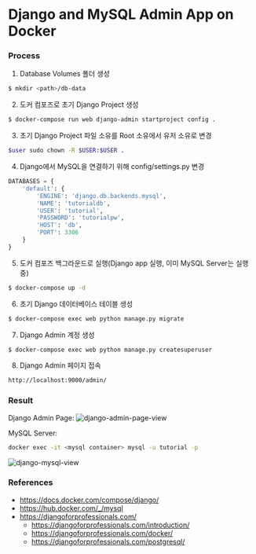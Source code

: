# Django and MySQL Admin App on Docker

### Process

1. Database Volumes 폴더 생성

```sh
$ mkdir <path>/db-data
```

2. 도커 컴포즈로 초기 Django Project 생성

```sh
$ docker-compose run web django-admin startproject config .
```

3.  초기 Django Project 파일 소유를 Root 소유에서 유저 소유로 변경

```sh
$user sudo chown -R $USER:$USER .
```

4. Django에서 MySQL을 연결하기 위해 config/settings.py 변경

```python
DATABASES = {
    'default': {
        'ENGINE': 'django.db.backends.mysql',
        'NAME': 'tutorialdb',
        'USER': 'tutorial',
        'PASSWORD': 'tutorialpw',
        'HOST': 'db',
        'PORT': 3306
    }
}
```

5.  도커 컴포즈 백그라운드로 실행(Django app 실행, 이미 MySQL Server는 실행 중)

```sh
$ docker-compose up -d
```

6.  초기 Django 데이터베이스 테이블 생성

```sh
$ docker-compose exec web python manage.py migrate
```

7.  Django Admin 계정 생성

```sh
$ docker-compose exec web python manage.py createsuperuser
```

8.  Django Admin 페이지 접속

```sh
http://localhost:9000/admin/
```

### Result

Django Admin Page:
![django-admin-page-view](https://user-images.githubusercontent.com/51071806/102714166-24bf8100-4310-11eb-998d-e42ac1a6dfd5.png)

MySQL Server:

```sh
docker exec -it <mysql container> mysql -u tutorial -p
```

![django-mysql-view](https://user-images.githubusercontent.com/51071806/102714331-263d7900-4311-11eb-8bc1-5277b20caf3c.png)

### References

- https://docs.docker.com/compose/django/
- https://hub.docker.com/_/mysql
- https://djangoforprofessionals.com/
  - https://djangoforprofessionals.com/introduction/
  - https://djangoforprofessionals.com/docker/
  - https://djangoforprofessionals.com/postgresql/

